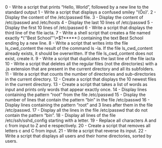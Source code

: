 0 - Write a script that prints “Hello, World”, followed by a new line to the standard output
1 - Write a script that displays a confused smiley "(Ôo)'.
2 - Display the content of the /etc/passwd file.
3 - Display the content of /etc/passwd and /etc/hosts
4 - Display the last 10 lines of /etc/passwd
5 - Display the first 10 lines of /etc/passwd
6 - Write a script that displays the third line of the file iacta.
7 - Write a shell script that creates a file named exactly \*\\'"Best School"\'\\*$\?\*\*\*\*\*:) containing the text Best School ending by a new line.
8 - Write a script that writes into the file ls_cwd_content the result of the command ls -la. If the file ls_cwd_content already exists, it should be overwritten. If the file ls_cwd_content does not exist, create it.
9 - Write a script that duplicates the last line of the file iacta
10 - Write a script that deletes all the regular files (not the directories) with a .js extension that are present in the current directory and all its subfolders.
11 - Write a script that counts the number of directories and sub-directories in the current directory.
12 - Create a script that displays the 10 newest files in the current directory.
13 - Create a script that takes a list of words as input and prints only words that appear exactly once.
14 - Display lines containing the pattern “root” from the file /etc/passwd
15 - Display the number of lines that contain the pattern “bin” in the file /etc/passwd
16 - Display lines containing the pattern “root” and 3 lines after them in the file /etc/passwd.
17 - Display all the lines in the file /etc/passwd that do not contain the pattern “bin”.
18 - Display all lines of the file /etc/ssh/sshd_config starting with a letter.
19 - Replace all characters A and c from input to Z and e respectively.
20 - Create a script that removes all letters c and C from input.
21 - Write a script that reverse its input.
22 - Write a script that displays all users and their home directories, sorted by users.
